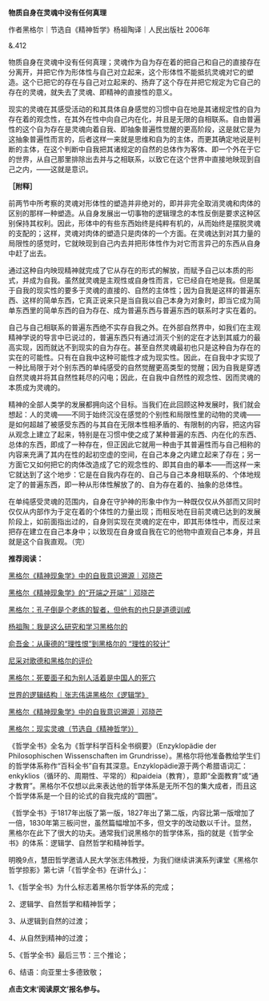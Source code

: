 **物质自身在灵魂中没有任何真理**

作者黑格尔｜节选自《精神哲学》杨祖陶译｜人民出版社 2006年

&.412

物质自身在灵魂中没有任何真理；灵魂作为自为存在着的把自己和自己的直接存在分离开，并把它作为形体性与自己对立起来，这个形体性不能抵抗灵魂对它的塑造。这个已把它的存在与自己对立起来的、扬弃了这个存在并把它规定为它自己的存在的灵魂，就失去了灵魂、即精神的直接性的意义。

现实的灵魂在其感受活动的和其具体自身感觉的习惯中自在地是其诸规定性的自为存在着的观念性，在其外在性中向自己内在化，并且是无限的自相联系。自由普遍性的这个自为存在是灵魂向着自我、即抽象普遍性觉醒的更高阶段，这是就它是为这抽象普遍性而言的，后者这样一来就是思维和自为的主体，而更其确定地说是判断的主体，在这个判断中自我把其诸规定的自然的总体作为客体、即一个外在于它的世界，从自己那里排除出去并与之相联系，以致它在这个世界中直接地映现到自己之内，——这就是意识。

**［附释］**

前两节中所考察的灵魂对形体性的塑造并非绝对的，即并非完全取消灵魂和肉体的区别的那样一种塑造。从自身发展出一切事物的逻辑理念的本性反倒是要求这种区别保持其权利。因此，形体中的有些东西始终是纯粹有机的，从而始终是摆脱灵魂的支配的；这样，灵魂对肉体的塑造只是肉体的一个方面。在灵魂达到对其力量的局限性的感觉时，它就映现到自己内去并把形体性作为对它而言异己的东西从自身中赶了出去。

通过这种自内映现精神就完成了它从存在的形式的解放，而赋予自己以本质的形式，并成为自我。虽然就灵魂是主观性或自身性而言，它已经自在地是我。但是属于自我的现实性的要多于灵魂的直接的、自然的主体性；因为自我是这样的普遍东西、这样的简单东西，它真正说来只是当自我以自己本身为对象时，即当它成为简单东西里的简单东西的自为存在、成为普遍东西与普遍东西的联系时才实在着的。

自己与自己相联系的普遍东西绝不实存自我之外。在外部自然界中，如我们在主观精神学说的导言中已说过的，普遍东西只有通过消灭个别的定在才达到其威力的最高实现，因而就达不到现实的自为存在。甚至自然灵魂最初也只是这种自为存在的实在的可能性。只有在自我中这种可能性才成为现实性。因此，在自我中才实现了一种比局限于对个别东西的单纯感受的自然觉醒更高类型的觉醒；因为自我是穿透自然灵魂并将其自然性耗尽的闪电；因此，在自我中自然性的观念性、因而灵魂的本质成为灵魂的。

精神的全部人类学的发展都拥向这个目标。当我们在此回顾这种发展时，我们就会想起：人的灵魂——不同于始终沉没在感觉的个别性和局限性里的动物的灵魂——是如何超越了被感受东西的与其自在无限本性相矛盾的、有限制的内容，把这内容从观念上建立了起来，特别是在习惯中使之成了某种普遍的东西、内在化的东西、总体的东西，即成了一种存在，但正因此它就用一种由于其普遍性而与自己相称的内容来充满了其内在性的起初空虚的空间，在自己本身之内建立起来了存在；另一方面它又如何把它的肉体改造成了它的观念性的、即其自由的摹本——而这样一来它就达到了这个地步：它是在自我内存在的、自己与自己本身相联系的、个体地规定了的普遍东西，即一种从形体性解放了的、自为存在着的、抽象的总体性。

在单纯感受灵魂的范围内，自身在守护神的形象中作为一种既仅仅从外部而又同时仅仅从内部作为于定在着的个体性的力量出现；而相反地在目前灵魂已达到的发展阶段上，如前面指出过的，自身则实现在灵魂的定在中，即其形体性中，而反过来把存在建立在自己本身中；以致现在自身或自我在它的他物中直观自己本身，并且就是这个自我直观。（完）

**推荐阅读：** 

[黑格尔《精神现象学》中的自我意识溯源｜邓晓芒](http://mp.weixin.qq.com/s?__biz=MzI4OTAxMTEwOA==&mid=2649998747&idx=1&sn=851798bad09872c2d7a5647e30a361f1&chksm=f432c150c3454846e9458ce34e0f1c1f8a3cf1ec95cf1b5e00d1c349a10d6a20de3e955b01a6&scene=21#wechat_redirect)  

[黑格尔《精神现象学》的“开端之开端”｜邓晓芒](http://mp.weixin.qq.com/s?__biz=MzI4OTAxMTEwOA==&mid=2649998167&idx=1&sn=71f32ed0545a9ec62748c6adee6e0182&chksm=f432c79cc3454e8afab9e3ddfe78b5fe8a3f265de443f0b08482742caa6e0626cb32cd6fbf31&scene=21#wechat_redirect)  

[黑格尔：孔子倒是个老练的智者，但他有的也只是道德训戒](http://mp.weixin.qq.com/s?__biz=MzI4OTAxMTEwOA==&mid=2649997216&idx=1&sn=206008a6c606a4edb34009f25e9be92b&chksm=f432bb6bc345327db9df429a317788ecfe9788192cddd4a789c6e997d429747da1a141837418&scene=21#wechat_redirect)

[杨祖陶：我是这么研究和学习黑格尔的](http://mp.weixin.qq.com/s?__biz=MjM5MTExMDgwMQ==&mid=2649774831&idx=1&sn=520e2eb74dfe5dc2cca2211a4825a0ae&chksm=bebe791189c9f007926948896e492977d233b0459a3fd7fb00d62b225a14c147b0647cab910a&scene=21#wechat_redirect)  

[俞吾金：从康德的“理性恨”到黑格尔的 “理性的狡计”](http://mp.weixin.qq.com/s?__biz=MjM5MTExMDgwMQ==&mid=2649774782&idx=1&sn=cb0039f22b424133b243c75d33ffe838&chksm=bebe794089c9f056701f595d6dee4b469d1f3fb5fb31c2d5e9718b1b5070d632616a63027e99&scene=21#wechat_redirect)  

[尼采对歌德和黑格尔的评价](http://mp.weixin.qq.com/s?__biz=MjM5MTExMDgwMQ==&mid=2649774554&idx=1&sn=913c5dd8a60c48486140b8324d3e2121&chksm=bebe7a2489c9f33232f0b40c0bee71e81868e1f5d04d7acc72d99a7af49b8ff80d5afe4bcec0&scene=21#wechat_redirect)  

[黑格尔：死要面子和为别人活着是中国人的死穴](http://mp.weixin.qq.com/s?__biz=MzI4OTAxMTEwOA==&mid=2649999148&idx=1&sn=83e0172968d446dd58bdd70c27f819b1&chksm=f432c3e7c3454af17da2d6edd23862027126a0e9c6838ad46888a73d6176be24107203d282a1&scene=21#wechat_redirect)  

[世界的逻辑结构｜张志伟讲黑格尔《逻辑学》](http://mp.weixin.qq.com/s?__biz=MzI4OTAxMTEwOA==&mid=2649999141&idx=1&sn=678b2bcd239b54b2c3f057d81ec66ef4&chksm=f432c3eec3454af8c03b4bc036b8e405b7c0559369257e478400fb32c35b52d9509c257fba9a&scene=21#wechat_redirect)  

[黑格尔《精神现象学》中的自我意识溯源｜邓晓芒](http://mp.weixin.qq.com/s?__biz=MzI4OTAxMTEwOA==&mid=2649998747&idx=1&sn=851798bad09872c2d7a5647e30a361f1&chksm=f432c150c3454846e9458ce34e0f1c1f8a3cf1ec95cf1b5e00d1c349a10d6a20de3e955b01a6&scene=21#wechat_redirect)

[黑格尔：现实灵魂（节选自《精神哲学》）](http://mp.weixin.qq.com/s?__biz=MjM5MTExMDgwMQ==&mid=2649774944&idx=1&sn=7d2387d405f90353045f1aec0a9b995b&chksm=bebe789e89c9f188765c53d1274a88788f29b7cf2d487fa31944e8d7f5a33452bf763349aeec&scene=21#wechat_redirect)  

《哲学全书》全名为《哲学科学百科全书纲要》（Enzyklopädie der Philosophischen Wissenschaften im Grundrisse）。黑格尔将他准备教给学生们的哲学体系称作“百科全书”自有其深意。Enzyklopädie源于两个希腊语词汇：enkyklios（循环的、周期性、平常的）和paideia（教育），意即“全面教育”或“通才教育”。黑格尔不仅想以此来表达他的哲学体系是无所不包的集大成者，而且这个哲学体系是一个目的论式的自我完成的“圆圈”。

《哲学全书》于1817年出版了第一版，1827年出了第二版，内容比第一版增加了一倍，1830年第三板问世，虽然篇幅增加不多，但文字的改动数以千计。显然，黑格尔在此下了很大的功夫。通常我们说黑格尔的哲学体系，指的就是《哲学全书》的体系：逻辑学、自然哲学和精神哲学。

明晚9点，慧田哲学邀请人民大学张志伟教授，为我们继续讲演系列课堂《黑格尔哲学掠影》第七讲「《哲学全书》在讲什么」：

1、《哲学全书》为什么标志着黑格尔哲学体系的完成；

2、逻辑学、自然哲学和精神哲学；

3、从逻辑到自然的过渡；

4、从自然到精神的过渡；

5、《哲学全书》最后三节：三个推论；

6、结语：向亚里士多德致敬；

**点击文末‘阅读原文’报名参与。**